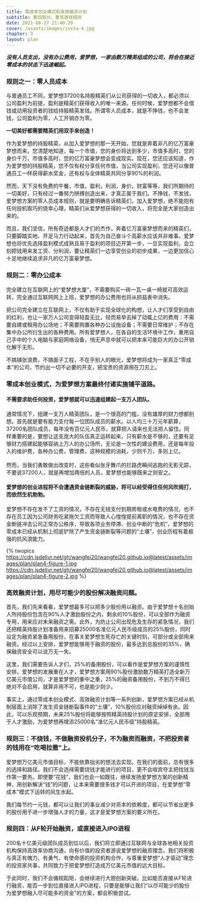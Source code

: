 ```yaml
---
title: 零成本创业模式和高效融资计划
subtitle: 第四部分，重写游戏规则
date: 2021-08-27 21:40:29
cover: /assets/images/insta-4.jpg
chapter: 3
layout: plan
---
```


***没有人员支出，没有办公费用，爱梦想，一家由数万精英组成的公司，将会在接近零成本的状态下迅速崛起。***

### 规则之一：零人员成本

与普通员工不同，爱梦想37200名持股精英们从公司获得的一切收入，都必须以公司盈利为前提，盈利是精英们获得收入的唯一来源。任何时候，爱梦想都不会借钱或动用投资者的钱给持股精英发钱。所谓零人员成本，就是不挣钱，也不会发钱，公司盈利为零，人工开销亦为零。

**一切美好都需要精英们用双手来创造！**

作为爱梦想的持股精英，从加入爱梦想的那一天开始，您就是奔着非凡的亿万富豪梦想而来。您清楚地知道，每一个市值，您的身价将达到多少，市值多高时，您的身价千万，市值多高时，您的亿万富豪梦想会变成现实。现在，您还应该知道，作为爱梦想的持股精英，您不仅有权分享任何市值，当公司实现盈利，您还可以像普通员工一样获得薪水奖金，还有权与全体精英共同分享90%的利润。

然而，天下没有免费的午餐，市值，盈利，利润，身价，财富等等，我们所期待的一切美好，只有经过一番努力拼搏创造出来，才真正属于我们。不挣钱，不发钱，爱梦想方案的零人员成本规则，就是要明确告诉精英们，加入爱梦想，绝不能抱有任何投机取巧的侥幸心理，精英们从爱梦想获得的一切收入，将完全是大家创造出来的。

而且，我们坚信，所有奇迹都是人才们的杰作，奔着亿万富豪梦想而来的精英们，只要脚踏实地、开足马力行动起来，首先为自己奋斗个高薪水应该并非难事。爱梦想也将优先选择盈利模式成熟且易于盈利的项目迈开第一步，一旦实现盈利，会立刻把钱用来发工资、分利润，要让精英们一边享受创业的初步成果，一边更加信心十足地继续追求非凡的亿万富豪梦想。

### 规则二：零办公成本

完全建立在互联网上的“爱梦想大厦”，不需要购买一砖一瓦一桌一椅就可高效运转，完全通过互联网网上上班，爱梦想的办公费用也将从损益表中消失。

把公司完全建立在互联网上，不仅有助于实现全球化的构想，让人才们享受到自由的红利，也让一家万人公司变得轻盈无比，轻而易举去掉了动辄上亿的费用：不需要自建或租用办公场地；不需要购置各种办公设施设备；不需要日常维护；不存在集中办公所衍生出的各种费用。所有爱梦想人，在各自的生活环境中工作，重用自己手中的个人电脑与家庭网络设备，悄无声息中就可以把本来可能巨大的办公开销化解于无形。

不搞铺张浪费，不搞面子工程，不在乎别人的眼光，爱梦想将成为一家真正“零成本”的公司，节约出一切不必要的开支，把宝贵的资源用在刀刃上。

### 零成本创业模式，为爱梦想方案最终付诸实施铺平道路。

#### 不需要求助任何投资，爱梦想就可以迅速组建起一支万人团队。

通常情况下，组建一支万人精英团队，是一个很高的门槛，没有雄厚的财力想都别想。首先就是要有能力支付每一位团队成员的薪水。以人均三十万元年薪算，37200名团队成员，每年没有百亿元人民币，就算把人请来也无法把人留住。同样重要的是，要想让这支庞大的队伍真正运转起来，只有薪水是不够的，还要有足够财力搭建起能够容纳上万人的办公场所，无论是一次性的建设费用，还是每年投入的维护费，各种办公费，管理费，这种规模的消耗，少则千万，多则上亿。<br><br>然而，当我们勇敢做出改变时，这些看似张牙舞爪的拦路虎瞬间逃跑的无影无踪，不要说37200人，就是再增加两倍的人员，爱梦想也能够既来之则安之。

#### 爱梦想的创业进程将不会遭遇资金链断裂的威胁，将可以经受得住任何风吹雨打，而依然生机勃勃。

爱梦想不存在发不了工资的情况，不存在无钱支付到期房租或水电费的情况，也不存在员工因为公司财务吃紧拖欠工资而导致人心惶惶提前离职的情况，也不存在资金断链冲击公司正常办公秩序，导致各项业务停滞、创业中断的“危机”，爱梦想的零成本已经从机制上彻底铲除了产生资金链断裂等问题的“土壤”，创业历程有着极强的抗风浪能力。

{% twopics https://cdn.jsdelivr.net/gh/wangfei20/wangfei20.github.io@latest/assets/images/plan/plan4-figure-1.jpg https://cdn.jsdelivr.net/gh/wangfei20/wangfei20.github.io@latest/assets/images/plan/plan4-figure-2.jpg %}

### 高效融资计划，用尽可能少的股份解决融资问题。

首先，我们先来看看，爱梦想最多可以把多少股份用以融资。由于爱梦想十名创始人所持股份包含在90%人才激励股份之内，剩余的10%股份，可以全部作为融资专用，用来应对未来融资之需。此外，为防止公司出现危及生存的紧急情况，我们还把精英持股计划准备用来招募25000名准亿元人民币级成员的25%股份，同时设定为融资紧急备用股份，在事关爱梦想生死存亡的关键时刻，可部分或全部用来融资。经过以上安排，爱梦想能够用于融资的股份，最多达到总股份的35%，确保融资安全可以说万无一失。

这里，我们需要告诉人才们，25%的备用股份，可以看作是爱梦想方案的谨慎性安排。爱梦想的发展重在人才，爱梦想方案用90%股份激励数万精英打造全新万亿美元市值公司，才是爱梦想的重中之重，25%的融资备用股份，不到万不得已绝对不会启用，就算非用不可，也是能少则少。

事实上，通过零成本创业模式、高效融资计划等一系列创新，爱梦想方案已经从机制层面上消除了发生资金链断裂事件的“土壤”，10%股份应对融资绰绰有余。因此，可以乐观预期，未来25%股份将能够按照精英持股计划的原定安排，全部用于人才激励，为爱梦想再增添25000名“准亿元人民币级”持股精英。

### 规则三：不烧钱，不做融资投机分子，不为融资而融资，不把投资者的钱用在“吃喝拉撒”上。

爱梦想万亿美元市值目标，不能依靠拙劣的想法去实现。在我们的面前，总有很多的选择和路径。我们不会选择需要烧钱才能进行的项目，更不会喧宾夺主把找钱当作第一要务。即使要“花钱”，我们也会一如既往，继续发扬爱梦想方案的创新精神，用创新解决“钱”的问题，让本来需要很多钱才可以开进的项目，在爱梦想“零成本”模式下运转的风生水起。

我们每节约一元钱，都可以让我们的事业减少对资本的依赖度，都可以节省出更多的股份用于进一步增强人才的力量，这才是爱梦想方案的要义所在。

### 规则四：从F轮开始融资，或直接进入IPO进程

200名十亿美元级团队成员到位以后，我们将立即通过互联网与全球各地相关投资机构保持高效率协商沟通，向有价值的投资者游说爱梦想的融资理念。我们将积极与真正有魄力、有勇气、有使命感的投资机构合作，与尊重爱梦想“人才驱动”理念的投资家共事，共同致力于把爱梦想打造成万亿美元市值的远大目标。

于此同时，我们不会循规蹈矩，会继续进行大胆创新突破。比如能否直接从F轮进行融资，能否一步到位直接进入IPO进程，只要是能够让我们“以尽可能少的股份为爱梦想融入尽可能多的资金”的方案，都会积极尝试。
